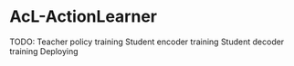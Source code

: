 # AcL-ActionLearner

TODO:
Teacher policy training
Student encoder training
Student decoder training
Deploying
